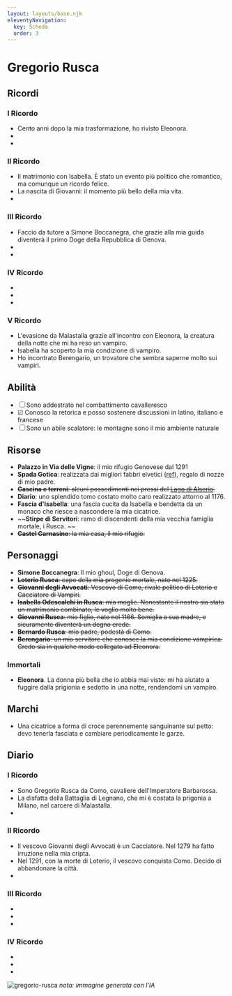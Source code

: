 ```yaml
---
layout: layouts/base.njk
eleventyNavigation:
  key: Scheda
  order: 3
---
```


# Gregorio Rusca

## Ricordi

### I Ricordo 
* Cento anni dopo la mia trasformazione, ho rivisto Eleonora.
* 
* 

### II Ricordo
* Il matrimonio con Isabella. È stato un evento più politico che romantico, ma comunque un ricordo felice.
* La nascita di Giovanni: il momento più bello della mia vita.
*
### III Ricordo
* Faccio da tutore a Simone Boccanegra, che grazie alla mia guida diventerà il primo Doge della Repubblica di Genova.
*
*
### IV Ricordo
* 
*
*
### V Ricordo
* L'evasione da Malastalla grazie all'incontro con Eleonora, la creatura della notte che mi ha reso un vampiro.
* Isabella ha scoperto la mia condizione di vampiro.
* Ho incontrato Berengario, un trovatore che sembra saperne molto sui vampiri.

## Abilità

* ☐ Sono addestrato nel combattimento cavalleresco
* ☑ Conosco la retorica e posso sostenere discussioni in latino, italiano e francese
* ☐ Sono un abile scalatore: le montagne sono il mio ambiente naturale

## Risorse

* **Palazzo in Via delle Vigne**: il mio rifugio Genovese dal 1291
* **Spada Gotica**: realizzata dai migliori fabbri elvetici ([ref](https://www.pananti.com/it/asta-0140/spada-gotica-61330-61278)), regalo di nozze di mio padre.
* ~~**Cascina e terreni**: alcuni possedimenti nei pressi del [Lago di Alserio](https://it.wikipedia.org/wiki/Lago_di_Alserio).~~
* **Diario**: uno splendido tomo costato molto caro realizzato attorno al 1176.
* **Fascia d'Isabella**: una fascia cucita da Isabella e bendetta da un monaco che riesce a nascondere la mia cicatrice.
* ~~**Stirpe di Servitori**: ramo di discendenti della mia vecchia famiglia mortale, i Rusca. ~~
* ~~**Castel Carnasino**: la mia casa, il mio rifugio.~~

## Personaggi

* **Simone Boccanegra**: Il mio ghoul, Doge di Genova.
* ~~**Loterio Rusca**: capo della mia progenie mortale, nato nel 1225.~~
* ~~**Giovanni degli Avvocati**: Vescovo di Como, rivale politico di Loterio e Cacciatore di Vampiri.~~
* ~~**Isabella Odescalchi in Rusca**: mia moglie. Nonostante il nostro sia stato un matrimonio combinato, le voglio molto bene.~~
* ~~**Giovanni Rusca**: mio figlio, nato nel 1166. Somiglia a sua madre, e sicuramente diventerà un degno erede.~~
* ~~**Bernardo Rusca**: mio padre, podestà di Como.~~
* ~~**Berengario**: un mio servitore che conosce la mia condizione vampirica. Credo sia in qualche modo collegato ad Eleonora.~~

### Immortali

* **Eleonora**. La donna più bella che io abbia mai visto: mi ha aiutato a fuggire dalla prigionia e sedotto in una notte, rendendomi un vampiro.  

## Marchi

* Una cicatrice a forma di croce perennemente sanguinante sul petto: devo tenerla fasciata e cambiare periodicamente le garze.

## Diario


### I Ricordo 
* Sono Gregorio Rusca da Como, cavaliere dell'Imperatore Barbarossa. 
* La disfatta della Battaglia di Legnano, che mi è costata la prigonia a Milano, nel carcere di Malastalla.
* 

### II Ricordo
* Il vescovo Giovanni degli Avvocati è un Cacciatore. Nel 1279 ha fatto irruzione nella mia cripta.
* Nel 1291, con la morte di Loterio, il vescovo conquista Como. Decido di abbandonare la città.
*
### III Ricordo
* 
*
*
### IV Ricordo
* 
*
*

![gregorio-rusca](/img/gregorio-rusca.jpeg)
_nota: immagine generata con l'IA_